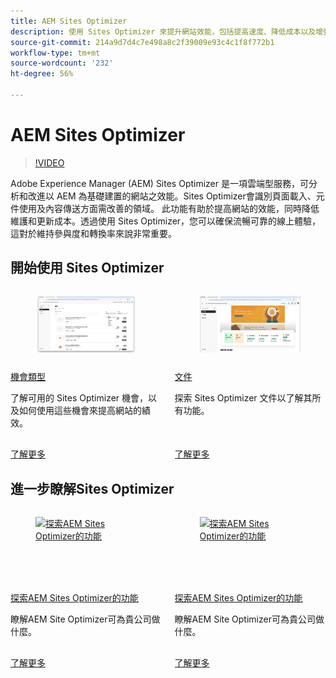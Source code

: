 ```yaml
---
title: AEM Sites Optimizer
description: 使用 Sites Optimizer 來提升網站效能，包括提高速度、降低成本以及增強可靠性，以促進參與度。
source-git-commit: 214a9d7d4c7e498a8c2f39009e93c4c1f8f772b1
workflow-type: tm+mt
source-wordcount: '232'
ht-degree: 56%

---
```



# AEM Sites Optimizer

>[!VIDEO](https://video.tv.adobe.com/v/3455085/?learn=on&enablevpops)

Adobe Experience Manager (AEM) Sites Optimizer 是一項雲端型服務，可分析和改進以 AEM 為基礎建置的網站之效能。Sites Optimizer會識別頁面載入、元件使用及內容傳送方面需改善的領域。 此功能有助於提高網站的效能，同時降低維護和更新成本。透過使用 Sites Optimizer，您可以確保流暢可靠的線上體驗，這對於維持參與度和轉換率來說非常重要。

## 開始使用 Sites Optimizer

<!-- CARDS 

* ./opportunity-types/overview.md
   {title=Opportunity types}
   {description = Learn about the available Site Optimizer opportunities and how to use them to improve your site's performance.}
* ./documentation/overview.md
  * {title=Documentation}
  * {description=Explore the Sites Optimizer documentation to learn about all its capabilities.}

-->
<!-- START CARDS HTML - DO NOT MODIFY BY HAND -->
<div class="columns">
    <div class="column is-half-tablet is-half-desktop is-one-third-widescreen" aria-label="Opportunity types">
        <div class="card" style="height: 100%; display: flex; flex-direction: column; height: 100%;">
            <div class="card-image">
                <figure class="image x-is-16by9">
                    <a href="./opportunity-types/overview.md" title="機會類型" target="_blank" rel="referrer">
                        <img class="is-bordered-r-small" src="opportunity-types/assets/overview/hero.png" alt="機會類型"
                             style="width: 100%; aspect-ratio: 16 / 9; object-fit: cover; overflow: hidden; display: block; margin: auto;">
                    </a>
                </figure>
            </div>
            <div class="card-content is-padded-small" style="display: flex; flex-direction: column; flex-grow: 1; justify-content: space-between;">
                <div class="top-card-content">
                    <p class="headline is-size-6 has-text-weight-bold">
                        <a href="./opportunity-types/overview.md" target="_blank" rel="referrer" title="機會類型">機會類型</a>
                    </p>
                    <p class="is-size-6">了解可用的 Sites Optimizer 機會，以及如何使用這些機會來提高網站的績效。</p>
                </div>
                <a href="./opportunity-types/overview.md" target="_blank" rel="referrer" class="spectrum-Button spectrum-Button--outline spectrum-Button--primary spectrum-Button--sizeM" style="align-self: flex-start; margin-top: 1rem;">
                    <span class="spectrum-Button-label has-no-wrap has-text-weight-bold">了解更多</span>
                </a>
            </div>
        </div>
    </div>
    <div class="column is-half-tablet is-half-desktop is-one-third-widescreen" aria-label="Documentation">
        <div class="card" style="height: 100%; display: flex; flex-direction: column; height: 100%;">
            <div class="card-image">
                <figure class="image x-is-16by9">
                    <a href="./documentation/overview.md" title="文件" target="_blank" rel="referrer">
                        <img class="is-bordered-r-small" src="documentation/assets/overview/hero.png" alt="文件"
                             style="width: 100%; aspect-ratio: 16 / 9; object-fit: cover; overflow: hidden; display: block; margin: auto;">
                    </a>
                </figure>
            </div>
            <div class="card-content is-padded-small" style="display: flex; flex-direction: column; flex-grow: 1; justify-content: space-between;">
                <div class="top-card-content">
                    <p class="headline is-size-6 has-text-weight-bold">
                        <a href="./documentation/overview.md" target="_blank" rel="referrer" title="文件">文件</a>
                    </p>
                    <p class="is-size-6">探索 Sites Optimizer 文件以了解其所有功能。</p>
                </div>
                <a href="./documentation/overview.md" target="_blank" rel="referrer" class="spectrum-Button spectrum-Button--outline spectrum-Button--primary spectrum-Button--sizeM" style="align-self: flex-start; margin-top: 1rem;">
                    <span class="spectrum-Button-label has-no-wrap has-text-weight-bold">了解更多</span>
                </a>
            </div>
        </div>
    </div>
</div>
<!-- END CARDS HTML - DO NOT MODIFY BY HAND -->

## 進一步瞭解Sites Optimizer

<!-- CARDS 
    * https://helpx.adobe.com/tw/legal/product-descriptions/adobe-experience-manager-sites-optimizer.html
        {title=Packages and licensing}
        {description=Learn about AEM Sites Optimizer packages and licensing.}
        {image=https://business.adobe.com/products/experience-manager/sites/media_17296346c44dba1976d5fbac060205b5ec7df0164.png?width=2000&format=webply&optimize=medium}
        {cta=Learn more}
    * https://business.adobe.com/products/experience-manager/sites/optimizer.html
        {title=Explore the capabilities of AEM Sites Optimizer}
        {description=Learn what AEM Site Optimizer can do for your company.}
        {target=_blank}
        {cta=Learn more}
-->
<!-- START CARDS HTML - DO NOT MODIFY BY HAND -->
<div class="columns">
    <div class="column is-half-tablet is-half-desktop is-one-third-widescreen" aria-label="Explore the capabilities of AEM Sites Optimizer">
        <div class="card" style="height: 100%; display: flex; flex-direction: column; height: 100%;">
            <div class="card-image">
                <figure class="image x-is-16by9">
                    <a href="https://helpx.adobe.com/tw/legal/product-descriptions/adobe-experience-manager-sites-optimizer.html" title="探索AEM Sites Optimizer的功能" target="_blank" rel="referrer">
                        <img class="is-bordered-r-small" src="https://business.adobe.com/products/experience-manager/sites/media_17296346c44dba1976d5fbac060205b5ec7df0164.png?width=400&format=webply&optimize=medium" alt="探索AEM Sites Optimizer的功能"
                             style="width: 100%; aspect-ratio: 16 / 9; object-fit: cover; overflow: hidden; display: block; margin: auto;">
                    </a>
                </figure>
            </div>
            <div class="card-content is-padded-small" style="display: flex; flex-direction: column; flex-grow: 1; justify-content: space-between;">
                <div class="top-card-content">
                    <p class="headline is-size-6 has-text-weight-bold">
                        <a href="https://helpx.adobe.com/tw/legal/product-descriptions/adobe-experience-manager-sites-optimizer.html" target="_blank" rel="referrer" title="探索AEM Sites Optimizer的功能">探索AEM Sites Optimizer的功能</a>
                    </p>
                    <p class="is-size-6">瞭解AEM Site Optimizer可為貴公司做什麼。</p>
                </div>
                <a href="https://helpx.adobe.com/tw/legal/product-descriptions/adobe-experience-manager-sites-optimizer.html" target="_blank" rel="referrer" class="spectrum-Button spectrum-Button--outline spectrum-Button--primary spectrum-Button--sizeM" style="align-self: flex-start; margin-top: 1rem;">
                    <span class="spectrum-Button-label has-no-wrap has-text-weight-bold">了解更多</span>
                </a>
            </div>
        </div>
    </div>
    <div class="column is-half-tablet is-half-desktop is-one-third-widescreen" aria-label="Explore the capabilities of AEM Sites Optimizer">
        <div class="card" style="height: 100%; display: flex; flex-direction: column; height: 100%;">
            <div class="card-image">
                <figure class="image x-is-16by9">
                    <a href="https://business.adobe.com/products/experience-manager/sites/optimizer.html" title="探索AEM Sites Optimizer的功能" target="_blank" rel="referrer">
                        <img class="is-bordered-r-small" src="https://business.adobe.com/products/experience-manager/sites/media_134c5e6db48bfd903d3b7e7c8432b7d0f0c238dd9.png?width=400&format=pjpg&optimize=medium" alt="探索AEM Sites Optimizer的功能"
                             style="width: 100%; aspect-ratio: 16 / 9; object-fit: cover; overflow: hidden; display: block; margin: auto;">
                    </a>
                </figure>
            </div>
            <div class="card-content is-padded-small" style="display: flex; flex-direction: column; flex-grow: 1; justify-content: space-between;">
                <div class="top-card-content">
                    <p class="headline is-size-6 has-text-weight-bold">
                        <a href="https://business.adobe.com/products/experience-manager/sites/optimizer.html" target="_blank" rel="referrer" title="探索AEM Sites Optimizer的功能">探索AEM Sites Optimizer的功能</a>
                    </p>
                    <p class="is-size-6">瞭解AEM Site Optimizer可為貴公司做什麼。</p>
                </div>
                <a href="https://business.adobe.com/products/experience-manager/sites/optimizer.html" target="_blank" rel="referrer" class="spectrum-Button spectrum-Button--outline spectrum-Button--primary spectrum-Button--sizeM" style="align-self: flex-start; margin-top: 1rem;">
                    <span class="spectrum-Button-label has-no-wrap has-text-weight-bold">了解更多</span>
                </a>
            </div>
        </div>
    </div>
</div>
<!-- END CARDS HTML - DO NOT MODIFY BY HAND -->
